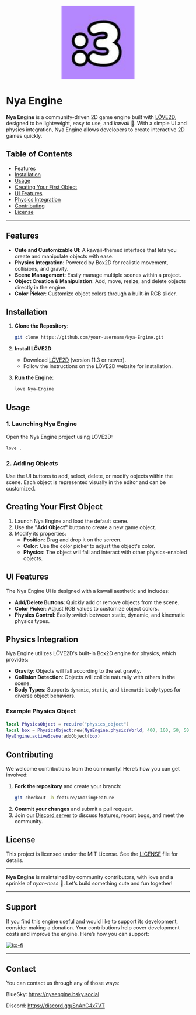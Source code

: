 <p align="center">
  <img width="200" alt="Nya Engine logo" src="docs/NyaEngine.jpg">
</p>

# Nya Engine

**Nya Engine** is a community-driven 2D game engine built with [LÖVE2D](https://love2d.org/), designed to be lightweight, easy to use, and *kawaii* 🌸. With a simple UI and physics integration, Nya Engine allows developers to create interactive 2D games quickly.

## Table of Contents

- [Features](#features)
- [Installation](#installation)
- [Usage](#usage)
- [Creating Your First Object](#creating-your-first-object)
- [UI Features](#ui-features)
- [Physics Integration](#physics-integration)
- [Contributing](#contributing)
- [License](#license)

---

## Features

- **Cute and Customizable UI**: A kawaii-themed interface that lets you create and manipulate objects with ease.
- **Physics Integration**: Powered by Box2D for realistic movement, collisions, and gravity.
- **Scene Management**: Easily manage multiple scenes within a project.
- **Object Creation & Manipulation**: Add, move, resize, and delete objects directly in the engine.
- **Color Picker**: Customize object colors through a built-in RGB slider.

## Installation

1. **Clone the Repository**:
   ```bash
   git clone https://github.com/your-username/Nya-Engine.git
   ```
2. **Install LÖVE2D**:
   - Download [LÖVE2D](https://love2d.org/) (version 11.3 or newer).
   - Follow the instructions on the LÖVE2D website for installation.

3. **Run the Engine**:
   ```bash
   love Nya-Engine
   ```

## Usage

### 1. Launching Nya Engine

Open the Nya Engine project using LÖVE2D:
```bash
love .
```

### 2. Adding Objects

Use the UI buttons to add, select, delete, or modify objects within the scene. Each object is represented visually in the editor and can be customized.

## Creating Your First Object

1. Launch Nya Engine and load the default scene.
2. Use the **"Add Object"** button to create a new game object.
3. Modify its properties:
   - **Position**: Drag and drop it on the screen.
   - **Color**: Use the color picker to adjust the object's color.
   - **Physics**: The object will fall and interact with other physics-enabled objects.

## UI Features

The Nya Engine UI is designed with a kawaii aesthetic and includes:

- **Add/Delete Buttons**: Quickly add or remove objects from the scene.
- **Color Picker**: Adjust RGB values to customize object colors.
- **Physics Control**: Easily switch between static, dynamic, and kinematic physics types.

## Physics Integration

Nya Engine utilizes LÖVE2D's built-in Box2D engine for physics, which provides:

- **Gravity**: Objects will fall according to the set gravity.
- **Collision Detection**: Objects will collide naturally with others in the scene.
- **Body Types**: Supports `dynamic`, `static`, and `kinematic` body types for diverse object behaviors.

### Example Physics Object

```lua
local PhysicsObject = require("physics_object")
local box = PhysicsObject:new(NyaEngine.physicsWorld, 400, 100, 50, 50, "dynamic")
NyaEngine.activeScene:addObject(box)
```

## Contributing

We welcome contributions from the community! Here’s how you can get involved:

1. **Fork the repository** and create your branch:
   ```bash
   git checkout -b feature/AmazingFeature
   ```
2. **Commit your changes** and submit a pull request.
3. Join our [Discord server](https://discord.com/invite/example) to discuss features, report bugs, and meet the community.

## License

This project is licensed under the MIT License. See the [LICENSE](LICENSE) file for details.

---

**Nya Engine** is maintained by community contributors, with love and a sprinkle of *nyan-ness* 🐾. Let’s build something cute and fun together!

---

## Support
If you find this engine useful and would like to support its development, consider making a donation. Your contributions help cover development costs and improve the engine. Here’s how you can support:

[![ko-fi](https://ko-fi.com/img/githubbutton_sm.svg)](https://ko-fi.com/M4M5XFVTB)

---

## Contact
You can contact us through any of those ways:

BlueSky: https://nyaengine.bsky.social

Discord: https://discord.gg/SnAnC4x7VT
